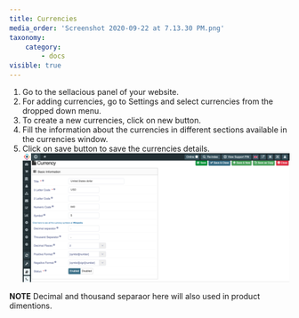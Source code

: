```yaml
---
title: Currencies
media_order: 'Screenshot 2020-09-22 at 7.13.30 PM.png'
taxonomy:
    category:
        - docs
visible: true
---
```


1. Go to the sellacious panel of your website.
2. For adding  currencies, go to Settings and select  currencies from the dropped down menu.
3. To create a new currencies, click on new button.
4. Fill the information about the  currencies in different sections available in the  currencies window.
5. Click on save button to save the  currencies details.
![](Screenshot%202020-09-22%20at%207.13.30%20PM.png)

**NOTE** Decimal and thousand separaor here will also used in product dimentions. 
